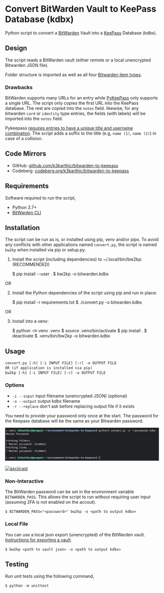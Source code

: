 # Convert BitWarden Vault to KeePass Database (kdbx)

Python script to convert a [BitWarden][1] Vault into a [KeePass][2] Database
(kdbx).

## Design

The script reads a BitWarden vault (either remote or a local unencrypted
Bitwarden JSON file).

Folder structure is imported as well as all four [Bitwarden item types][4].

### Drawbacks

BitWarden supports many URLs for an entry while [PyKeePass][5] only supports a
single URL. The script only copies the first URL into the KeePass database. The
rest are copied into the `notes` field. likewise, for any bitwarden `card` or
`identity` type entries, the fields (with labels) will be imported into the
`notes` field.

Pykeepass [requires entries to have a unique title and username combination][6].
The script adds a suffix to the title (e.g, `name (1)`, `name (2)`) in case of a
collision.

## Code Mirrors

* GitHub: [github.com/k3karthic/bitwarden-to-keepass](https://github.com/k3karthic/bitwarden-to-keepass/)
* Codeberg: [codeberg.org/k3karthic/bitwarden-to-keepass](https://codeberg.org/k3karthic/bitwarden-to-keepass/)

## Requirements

Software required to run the script,
* Python 3.7+
* [BitWarden CLI][3]

## Installation

The script can be run as is, or installed using pip, venv and/or pipx. To avoid
any conflicts with other applications named `convert.py`, the script is named
`bw2kp` when installed via pip or setup.py.

1. Install the script (including dependencies) to ~/.local/bin/bw2kp:
   (RECOMMENDED)
   
    $ pip install --user .
    $ bw2kp -o bitwarden.kdbx
    
OR

2. Install the Python dependencies of the script using pip and run in place:

    $ pip install -r requirements.txt
    $ ./convert.py -o bitwarden.kdbx

OR

3. Install into a venv:
    
    $ python -m venv .venv
    $ source .venv/bin/activate
    $ pip install .
    $ deactivate
    $ .venv/bin/bw2kp -o bitwarden.kdbx

## Usage

    convert.py [-h] [-i INPUT FILE] [-r] -o OUTPUT FILE
    OR (if application is installed via pip)
    bw2kp [-h] [-i INPUT FILE] [-r] -o OUTPUT FILE

### Options

* `-i --input` input filename (unencrypted JSON) (optional)
* `-o --output` output kdbx filename
* `-r --replace` don't ask before replacing output file if it exists

You need to provide your password only once at the start. The password for the
Keepass database will be the same as your Bitwarden password.

![screenshot of run](assets/screenshot.png)

[![asciicast](https://asciinema.org/a/449042.svg)](https://asciinema.org/a/449042)

### Non-Interactive

The BitWarden password can be set in the environment variable `BITWARDEN_PASS`.
This allows the script to run without requiring user input (assuming 2FA is not
enabled on the accout).

    $ BITWARDEN_PASS="<password>" bw2kp -o <path to output kdbx>

### Local File

You can use a local json export (unencrypted) of the BitWarden vault.
[Instructions for exporting a vault][7].

    $ bw2kp <path to vault json> -o <path to output kdbx>


## Testing

Run unit tests using the following command,

    $ python -m unittest

[1]: https://bitwarden.com/ "Bitwarden.com"
[2]: https://keepass.info/ "Keepass"
[3]: https://bitwarden.com/help/article/cli/ "Bitwarden CLI"
[4]: https://bitwarden.com/help/article/cli/#enums "Bitwarden Item Types"
[5]: https://github.com/libkeepass/pykeepass#adding-entries "Pykeepass Adding Entries"
[6]: https://github.com/libkeepass/pykeepass/blob/master/pykeepass/pykeepass.py#l612 "Pykeepass Unique Entries"
[7]: https://bitwarden.com/help/article/export-your-data/ "Bitwarden Export"
